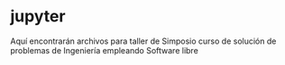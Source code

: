 # jupyter
Aquí encontrarán archivos para taller de Simposio
curso de solución de problemas de Ingeniería empleando Software libre
